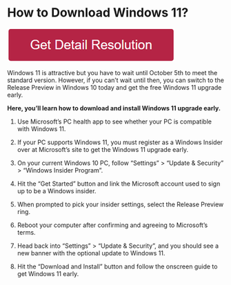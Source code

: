 # How to Download Windows 11?

[![how to download windows 11](redd.png)](https://github.com/workvibes/how.to.download.windows.11)


Windows 11 is attractive but you have to wait until October 5th to meet the standard version. However, if you can’t wait until then, you can switch to the Release Preview in Windows 10 today and get the free Windows 11 upgrade early.

**Here, you’ll learn how to download and install Windows 11 upgrade early.**

1. Use Microsoft’s PC health app to see whether your PC is compatible with Windows 11.

2. If your PC supports Windows 11, you must register as a Windows Insider over at Microsoft’s site to get the Windows 11 upgrade early.

3. On your current Windows 10 PC, follow “Settings” > “Update & Security” > “Windows Insider Program”.

4. Hit the “Get Started” button and link the Microsoft account used to sign up to be a Windows insider.

5. When prompted to pick your insider settings, select the Release Preview ring.

6. Reboot your computer after confirming and agreeing to Microsoft’s terms.

7. Head back into “Settings” > “Update & Security”, and you should see a new banner with the optional update to Windows 11.

8. Hit the “Download and Install” button and follow the onscreen guide to get Windows 11 early.
